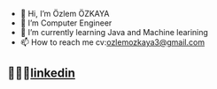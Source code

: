 - 👋 Hi, I’m Özlem ÖZKAYA
- 👀 I’m Computer Engineer
- 🌱 I’m currently learning Java and Machine learining
- 📫 How to reach me cv:ozlemozkaya3@gmail.com

👩🏻‍💻[linkedin](https://www.linkedin.com/in/%C3%B6zlem-%C3%B6zkaya-23b517177/)
-
 
<!---
ozlemozk/ozlemozk is a ✨ special ✨ repository because its `README.md` (this file) appears on your GitHub profile.
You can click the Preview link to take a look at your changes.
--->

